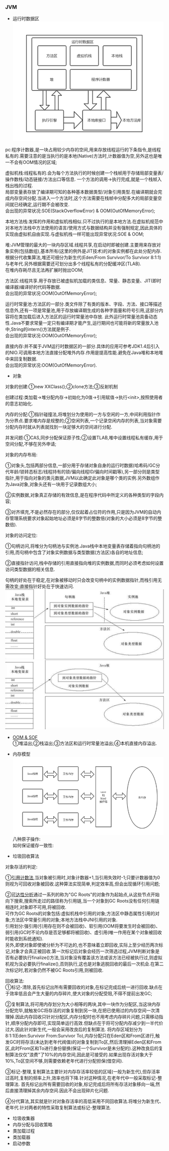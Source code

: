 ### JVM  
- 运行时数据区  
![运行时数据区](https://raw.githubusercontent.com/MelloChan/java-interview/master/image/JVM.png)   

pc:程序计数器,是一块占用较少内存的空间,用来存放线程运行的下条指令,是线程私有的.需要注意的是当执行的是本地(Native)方法时,计数器值为空,另外这也是唯一不会有OOM情况的区域;  
  
虚拟机栈:线程私有的.会为每个方法执行的时候创建一个栈帧用于存储局部变量表/操作数栈/动态链接/方法出口等信息.
一个方法的调用->执行完成,就是一个栈帧入栈出栈的过程.    
局部变量表存放了编译期可知的各种基本数据类型/对象引用类型.在编译期就会完成内存空间分配.当进入一个方法时,这个方法需要在栈帧中分配多大的局部变量空间就已经确定,运行期不会被改变.  
会出现的异常状况:SOE(StackOverflowError) & OOM(OutOfMemoryError);  

本地方法栈:发挥的作用和虚拟机栈相似.只不过执行的是本地方法.在虚拟机规范中对本地方法栈中方法使用的语言/使用方式与数据结构并没有强制规定,因此具体的实现由虚拟机自由实现.与虚拟机栈一样可能出现异常状况:SOE & OOM;  

堆:JVM管理的最大的一块内存区域.线程共享,在启动时即被创建.主要用来存放对象实例(包括数组),基本所有(这里的例外是JIT技术)的对象实例都在此处分配内存.  
根据分代收集算法,堆还可细分为新生代(Eden/From Survivor/To Survivor 8:1:1)与老年代.另外根据需要还可划分出多个线程私有的分配缓冲区(TLAB).  
在堆内存耗尽且无法再扩展时抛出OOM;  

方法区:线程共享.用于存放已被虚拟机加载的类信息、常量、静态变量、JIT(即时编译器)编译好的代码等数据.  
会出现的异常状况:OOM(OutOfMemoryError);     

运行时常量池:方法区的一部分.类文件除了有类的版本、字段、方法、接口等描述信息外,还有一项是常量池,用于存放编译期生成的各种字面量和符号引用,这部分内容将在类加载后进入方法区的运行时常量池中存放.
此外运行时常量池具备动态性.Java不要求常量一定只有编译期才能产生,运行期间也可能将新的常量放入池中,String的intern()方法就是例子.  
会出现的异常状况:OOM(OutOfMemoryError);     

直接内存:并不属于JVM运行时数据区的一部分.具体的应用可参考JDK1.4后引入的NIO.可调用本地方法直接分配堆外内存.作用是提高性能.避免在Java堆和本地堆中来回复制数据.      
会出现的异常状况:OOM(OutOfMemoryError).       

- 对象  

对象的创建:①new XXClass();②clone方法;③反射机制  
 
创建过程:类加载->堆分配内存->初始化为0值->引用赋值->执行\<init>,按照使用者的意志初始化.  
 
内存的分配:①指针碰撞法,将堆划分为使用的一方与空闲的一方,中间利用指针作为分界点.要求堆内存是规整的;②空闲列表,一个记录空闲内存的列表,当对象需要分配内存时就从列表就找到一块足够大的空间进行分配.  
 
并发问题:①CAS,同步分配保证原子性;②设置TLAB,堆中设置线程私有缓存,用于空间分配,不够在另外申请; 
  
对象的内存布局:  

①对象头,包括两部分信息,一部分用于存储对象自身的运行时数据(哈希码/GC分代年龄/锁转态标志/线程持有的锁/偏向线程ID/偏向时间戳等),另一部分则是类型指针,用于指向对象的类元数据,JVM以此确定此对象是哪个类的实例.另外数组作为Java对象,对象头还有一块用于记录数组大小;    

②实例数据,对象真正存储的有效信息,是在程序代码中所定义的各种类型的字段内容;    

③对齐填充,不是必然存在的部分,仅仅起着占位符的作用,只是因为JVM的自动内存管理系统要求对象起始地址必须是8字节的整数倍(对象的大小必须是8字节的整数倍).       

对象的访问定位:  

①句柄访问,将堆分为句柄池与实例池.Java栈中本地变量表存储着指向句柄池的引用,而句柄中包含了对象实例数据与类型数据(方法区)各自的地址信息;  

②直接指针访问,栈中存储的引用直接指向堆的实例数据,而同时必须考虑如何设置访问类型数据的相关信息.  

句柄的好处在于稳定,在对象被移动时只会改变句柄中的实例数据指针,而栈引用无需改变;直接指针好处在于快速访问.  
![句柄池](https://raw.githubusercontent.com/MelloChan/java-interview/master/image/%E5%8F%A5%E6%9F%84%E6%B1%A0.jpg)  
![直接指针](https://raw.githubusercontent.com/MelloChan/java-interview/master/image/%E7%9B%B4%E6%8E%A5%E6%8C%87%E9%92%88.jpg)  

- [OOM & SOF](https://github.com/MelloChan/java-interview/blob/master/java-exam/src/jvm)  
①堆溢出;②栈溢出;③方法区和运行时常量池溢出;④本机直接内存溢出.  

- 内存模型  
![内存模型](https://raw.githubusercontent.com/MelloChan/java-interview/master/image/JMM.png)
八种原子操作:  
如何保证缓存一致性:  

- 垃圾回收算法  

对象存活的判定:  

①[引用计数法](https://github.com/MelloChan/java-interview/blob/master/java-exam/src/jvm/ReferenceCountingGC.java),当对象被引用时,对象计数器+1,当引用失效时-1;只要计数器值为0则视为可回收对象被回收.这种算法实现简单,判定效率高,但会出现循环引用问题;    

②[可达性分析](https://github.com/MelloChan/java-interview/blob/master/java-exam/src/jvm/FinalizeEscapeGC.java)通过一系列的称为"GC Roots"的对象作为起始点,从这些节点开始向下搜索,搜索所走过的路径称为引用链,当一个对象到GC Roots没有任何引用链相连时,对象即不可用,将被回收.  
可作为GC Roots的对象包括:虚拟机栈中引用的对象;方法区中静态属性引用的对象;方法区中常量引用的对象;本地方法栈中JNI引用的对象.    
引用划分:强引用(引用存在则不会被回收)、软引用(OOM将要发生时会被回收)、弱引用(GC时不论内存是否足够都将被回收)、虚引用(唯一作用在某个对象被回收时能收到系统通知).  
另外,即使对象即使被分析为不可达的,也不意味着立即回收,实际上至少经历两次标记,对象才会真正被回收.第一次标记后对象会经历一次筛选过程,JVM判断对象是否有必要执行finalize()方法,当对象没有覆盖该方法或该方法已经被执行过,则虚拟机视为没必要执行finalize(),否则执行,这也是对象逃脱回收的最后一次机会.在第二次标记时,若对象仍然不被GC Roots引用,则被回收.  

回收算法:  
①标记-清除,首先标记出所有需要回收的对象,在标记完成后统一进行回收.缺点在于效率低且会产生大量的内存碎片,使大对象的分配受阻,不得不提前出发GC;  

②复制算法,将可用内存划分为大小相等的两块,其中一块作为分配区,当这块内存分配完毕,就触发GC将存活的对象复制到另一块,在把已使用过的内存空间一次清理掉.因此内存回收只针对分配区,内存分配时也不用考虑内存碎片问题,只需移动指针,顺序分配内存即可,实现简单运行高效.但缺点在于将可分配内存减少到一半代价过大.因此针对新生代,一般会采用改良后的复制算法.
将内存区域划分为8:1:1(Eden:Survivor From:Survivor To),内存分配只在Eden区和From区进行,触发GC时将存活(未达到老年代阀值)的对象复制到To区,然后清理掉Eden区和From区,此时From区和To进行身份替换(保证一个Survivor是未分配的).这种改良后的复制算法仅仅"浪费"了10%的内存空间,因此是可接受的.如果出现存活对象大于10%,To区空间不够,则需要依赖老年代进行分配担保(借空间).    

③标记-整理,复制算法主要针对内存存活率较低的区域(一般为新生代),但存活率过高时,复制的频率上升,效率也将下降.针对这种情况,在老年代中一般采取标记-整理算法.
首先标记出所有需要回收的对象,标记完成后将所有存活对象移向一端,然后直接清理掉其余内存空间.因此不会出现碎片化问题.  

④分代算法,其实就是针对对象存活率的高低采用不同回收算法.将堆分为新生代、老年代.针对两者的特性采取复制算法或标记-整理算法.    

- 垃圾收集器  
- 内存分配与回收策略  
- 类加载过程  
- 类加载器  
- 启动参数  